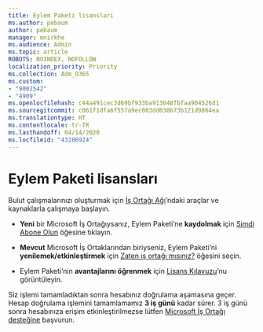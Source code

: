 ```yaml
---
title: Eylem Paketi lisansları
ms.author: pebaum
author: pebaum
manager: mnirkhe
ms.audience: Admin
ms.topic: article
ROBOTS: NOINDEX, NOFOLLOW
localization_priority: Priority
ms.collection: Adm_O365
ms.custom:
- "9002542"
- "4909"
ms.openlocfilehash: c44a491cec3d69bf933ba913648fbfaa904526d1
ms.sourcegitcommit: c061f1dfa6f557a9ec083dd030b73b121d9864ea
ms.translationtype: HT
ms.contentlocale: tr-TR
ms.lasthandoff: 04/14/2020
ms.locfileid: "43286924"
---
```

# <a name="action-pack-licenses"></a>Eylem Paketi lisansları

Bulut çalışmalarınızı oluşturmak için [İş Ortağı Ağı](https://aka.ms/MPNActionPack)’ndaki araçlar ve kaynaklarla çalışmaya başlayın.

- **Yeni** bir Microsoft İş Ortağıysanız, Eylem Paketi’ne **kaydolmak** için [Şimdi Abone Olun](https://aka.ms/MPNActionPackNew) öğesine tıklayın.

- **Mevcut** Microsoft İş Ortaklarından biriyseniz, Eylem Paketi’ni **yenilemek/etkinleştirmek** için [Zaten iş ortağı mısınız?](https://aka.ms/MPNActionPackExisting) öğesini seçin. 

- Eylem Paketi’nin **avantajlarını öğrenmek** için [Lisans Kılavuzu](https://aka.ms/MPNActionPackGuide)’nu görüntüleyin. 

Siz işlemi tamamladıktan sonra hesabınız doğrulama aşamasına geçer. Hesap doğrulama işlemini tamamlamamız **3 iş günü** kadar sürer. 3 iş günü sonra hesabınıza erişim etkinleştirilmezse lütfen [Microsoft İş Ortağı desteğine](https://aka.ms/MPNActionPackSupport) başvurun. 
